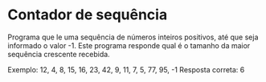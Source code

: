 # Contador de sequência
Programa que le uma sequência de números inteiros positivos, até que seja informado o valor -1. Este programa responde qual é o tamanho da maior sequência crescente recebida.

Exemplo: 12, 4, 8, 15, 16, 23, 42, 9, 11, 7, 5, 77, 95, -1
Resposta correta: 6
